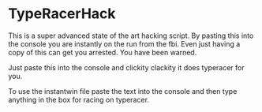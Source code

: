 # TypeRacerHack
This is a super advanced state of the art hacking script. By pasting this into the console you are instantly on the run from the fbi. Even just having a copy of this can get you arrested. You have been warned.

Just paste this into the console and clickity clackity it does typeracer for you.

To use the instantwin file paste the text into the console and then type anything in the box for racing on typeracer.
